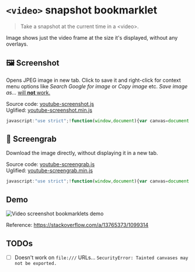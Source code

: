 # `<video>` snapshot bookmarklet

> Take a snapshot at the current time in a \<video\>.

Image shows just the video frame at the size it's displayed, without any overlays.

## :framed_picture: Screenshot

Opens JPEG image in new tab. Click to save it and right-click for context menu options like _Search Google for image_ or _Copy image_ etc. _Save image as..._ [will **not** work.](https://groups.google.com/a/chromium.org/forum/#!msg/blink-dev/GbVcuwg_QjM/GsIAQlemBQAJ "Intent to Deprecate and Remove: Top-frame navigations to data URLs - Google Groups")

Source code: [youtube-screenshot.js](./youtube-screenshot.js)  
Uglified: [youtube-screenshot.min.js](./youtube-screenshot.min.js)  

```js
javascript:"use strict";!function(window,document){var canvas=document.createElement("canvas"),video=document.querySelector("video"),ctx=canvas.getContext("2d");canvas.width=parseInt(video.offsetWidth),canvas.height=parseInt(video.offsetHeight),ctx.drawImage(video,0,0,canvas.width,canvas.height);var base64ImageData=canvas.toDataURL("image/jpeg"),filename="snap-"+canvas.width+"x"+canvas.height+"-"+video.currentTime+".jpg",a=document.createElement("a");a.download=filename,a.href=base64ImageData;var img=document.createElement("img");img.src=base64ImageData,img.alt=filename,img.title="Click to save "+filename,window.open().document.body.appendChild(a).appendChild(img)}(window,document);
```

## :floppy_disk: Screengrab

Download the image directly, without displaying it in a new tab.

Source code: [youtube-screengrab.js](./youtube-screengrab.js)  
Uglified: [youtube-screengrab.min.js](./youtube-screengrab.min.js)  

```js
javascript:"use strict";!function(window,document){var canvas=document.createElement("canvas"),video=document.querySelector("video"),ctx=canvas.getContext("2d");canvas.width=parseInt(video.offsetWidth),canvas.height=parseInt(video.offsetHeight),ctx.drawImage(video,0,0,canvas.width,canvas.height);var a=document.createElement("a");a.download="snap-"+canvas.width+"x"+canvas.height+"-"+video.currentTime+".jpg",a.href=canvas.toDataURL("image/jpeg"),document.body.appendChild(a).click(),a.remove()}(window,document);
```

## Demo

![Video screenshot bookmarklets demo](demo.gif)

Reference: https://stackoverflow.com/a/13765373/1099314

## TODOs

- [ ] Doesn't work on `file:///` URLs... `SecurityError: Tainted canvases may not be exported.`
